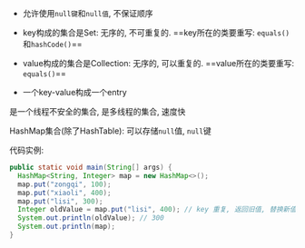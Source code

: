 - 允许使用`null键`和`null值`,  不保证顺序
- key构成的集合是Set: 无序的, 不可重复的.  ==key所在的类要重写: `equals()`和`hashCode()`==

- value构成的集合是Collection: 无序的, 可以重复的. ==value所在的类要重写: `equals()`==
- 一个key-value构成一个entry





是一个线程不安全的集合, 是多线程的集合, 速度快

HashMap集合(除了HashTable):  可以存储`null`值, `null`键

代码实例:

```java
public static void main(String[] args) {
  HashMap<String, Integer> map = new HashMap<>();
  map.put("zongqi", 100);
  map.put("xiaoli", 400);
  map.put("lisi", 300);
  Integer oldValue = map.put("lisi", 400); // key 重复, 返回旧值, 替换新值
  System.out.println(oldValue); // 300
  System.out.println(map);
}
```

